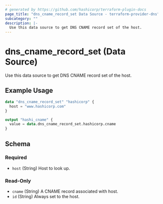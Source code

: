 ```yaml
---
# generated by https://github.com/hashicorp/terraform-plugin-docs
page_title: "dns_cname_record_set Data Source - terraform-provider-dns"
subcategory: ""
description: |-
  Use this data source to get DNS CNAME record set of the host.
---
```


# dns_cname_record_set (Data Source)

Use this data source to get DNS CNAME record set of the host.

## Example Usage

```terraform
data "dns_cname_record_set" "hashicorp" {
  host = "www.hashicorp.com"
}

output "hashi_cname" {
  value = data.dns_cname_record_set.hashicorp.cname
}
```

<!-- schema generated by tfplugindocs -->
## Schema

### Required

- `host` (String) Host to look up.

### Read-Only

- `cname` (String) A CNAME record associated with host.
- `id` (String) Always set to the host.



